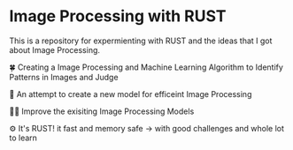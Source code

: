 # Image Processing with RUST 

This is a repository for expermienting with RUST and the ideas that I got about Image Processing. 

🍀 Creating a Image Processing and Machine Learning Algorithm to Identify Patterns in Images and Judge

💫 An attempt to create a new model for efficeint Image Processing 

🧑‍💻 Improve the exisiting Image Processing Models 

⚙️ It's RUST! it fast and memory safe -> with good challenges and whole lot to learn
